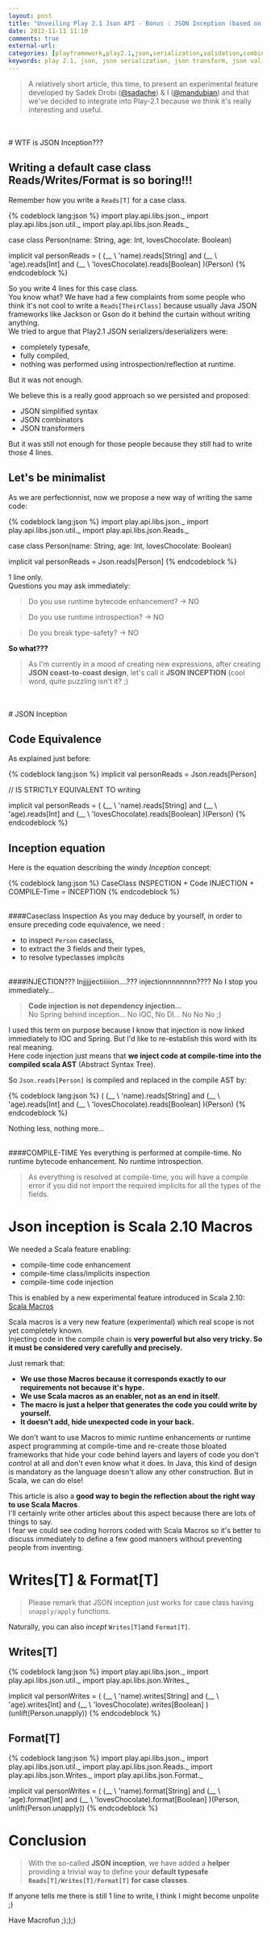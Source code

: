 ```yaml
---
layout: post
title: "Unveiling Play 2.1 Json API - Bonus : JSON Inception (based on Scala 2.10 Macros)"
date: 2012-11-11 11:10
comments: true
external-url: 
categories: [playframework,play2.1,json,serialization,validation,combinators,applicative, scala macro]
keywords: play 2.1, json, json serialization, json transform, json validation, json cumulative errors, play framework, combinators, applicative, scala macro
---
```


> A relatively short article, this time, to present an experimental feature developed by Sadek Drobi ([@sadache](http://www.twitter.com/sadache)) & I ([@mandubian](http://www.twitter.com/mandubian)) and that we've decided to integrate into Play-2.1 because we think it's really interesting and useful. 

<br/>
<br/>
# <a name="wtf-inception">WTF is JSON Inception???</a>

## <a name="wtf-inception-boring">Writing a default case class Reads/Writes/Format is so boring!!!</a>

Remember how you write a `Reads[T]` for a case class.

{% codeblock lang:json %}
import play.api.libs.json._
import play.api.libs.json.util._
import play.api.libs.json.Reads._

case class Person(name: String, age: Int, lovesChocolate: Boolean)

implicit val personReads = (
	(__ \ 'name).reads[String] and
	(__ \ 'age).reads[Int] and
	(__ \ 'lovesChocolate).reads[Boolean]
)(Person)
{% endcodeblock %}	

So you write 4 lines for this case class.  
You know what? We have had a few complaints from some people who think it's not cool to write a `Reads[TheirClass]` because usually Java JSON frameworks like Jackson or Gson do it behind the curtain without writing anything.  
We tried to argue that Play2.1 JSON serializers/deserializers were:

- completely typesafe, 
- fully compiled,
- nothing was performed using introspection/reflection at runtime.  

But it was not enough.

We believe this is a really good approach so we persisted and proposed:

- JSON simplified syntax
- JSON combinators
- JSON transformers

But it was still not enough for those people because they still had to write those 4 lines.

## <a name="wtf-inception-minimalist">Let's be minimalist</a>
As we are perfectionnist, now we propose a new way of writing the same code:

{% codeblock lang:json %}
import play.api.libs.json._
import play.api.libs.json.util._
import play.api.libs.json.Reads._

case class Person(name: String, age: Int, lovesChocolate: Boolean)

implicit val personReads = Json.reads[Person]
{% endcodeblock %}	

1 line only.  
Questions you may ask immediately:

> Do you use runtime bytecode enhancement? -> NO

> Do you use runtime introspection? -> NO

> Do you break type-safety? -> NO

**So what???**

> As I'm currently in a mood of creating new expressions, after creating **JSON coast-to-coast design**, let's call it **JSON INCEPTION** (cool word, quite puzzling isn't it? ;)
<br/>
<br/>
# <a name="json-incept">JSON Inception</a>

## <a name="json-incept-eq">Code Equivalence</a>
As explained just before:

{% codeblock lang:json %}
implicit val personReads = Json.reads[Person]

// IS STRICTLY EQUIVALENT TO writing

implicit val personReads = (
	(__ \ 'name).reads[String] and
	(__ \ 'age).reads[Int] and
	(__ \ 'lovesChocolate).reads[Boolean]
)(Person)
{% endcodeblock %}	

## <a name="json-incept">Inception equation</a>

Here is the equation describing the windy _Inception_ concept:

{% codeblock lang:json %}
CaseClass INSPECTION + Code INJECTION + COMPILE-Time = INCEPTION
{% endcodeblock %}	

<br/>
####Caseclass Inspection
As you may deduce by yourself, in order to ensure preceding code equivalence, we need :

- to inspect `Person` caseclass, 
- to extract the 3 fields and their types,
- to resolve typeclasses implicits
<br/>
####INJECTION??? Injjjjjectiiiiion….??? injectionnnnnnnn????
No I stop you immediately…  

>**Code injection is not dependency injection…**  
>No Spring behind inception… No IOC, No DI… No No No ;)  
  
I used this term on purpose because I know that injection is now linked immediately to IOC and Spring. But I'd like to re-establish this word with its real meaning.  
Here code injection just means that **we inject code at compile-time into the compiled scala AST** (Abstract Syntax Tree).

So `Json.reads[Person]` is compiled and replaced in the compile AST by:

{% codeblock lang:json %}
(
	(__ \ 'name).reads[String] and
	(__ \ 'age).reads[Int] and
	(__ \ 'lovesChocolate).reads[Boolean]
)(Person)
{% endcodeblock %}	

Nothing less, nothing more…

<br/>
####COMPILE-TIME
Yes everything is performed at compile-time.  
No runtime bytecode enhancement.  
No runtime introspection.  

> As everything is resolved at compile-time, you will have a compile error if you did not import the required implicits for all the types of the fields.


# <a name="scala-macros">Json inception is Scala 2.10 Macros</a>

We needed a Scala feature enabling:

- compile-time code enhancement
- compile-time class/implicits inspection
- compile-time code injection

This is enabled by a new experimental feature introduced in Scala 2.10: [Scala Macros](http://scalamacros.org/)  

Scala macros is a very new feature (experimental) which real scope is not yet completely known.  
Injecting code in the compile chain is **very powerful but also very tricky. So it must be considered very carefully and precisely.**  

Just remark that:

- **We use those Macros because it corresponds exactly to our requirements not because it's hype.**
- **We use Scala macros as an enabler, not as an end in itself.**
- **The macro is just a helper that generates the code you could write by yourself.**
- **It doesn't add, hide unexpected code in your back.**

We don't want to use Macros to mimic runtime enhancements or runtime aspect programming at compile-time and re-create those bloated frameworks that hide your code behind layers and layers of code you don't control at all and don't even know what it does. In Java, this kind of design is mandatory as the language doesn't allow any other construction. But in Scala, we can do else!

This article is also a **good way to begin the reflection about the right way to use Scala Macros**.  
I'll certainly write other articles about this aspect because there are lots of things to say.  
I fear we could see coding horrors coded with Scala Macros so it's better to discuss immediately to define a few good manners without preventing people from inventing.

# <a name="writes-format">Writes[T] & Format[T]</a>

>Please remark that JSON inception just works for case class having `unapply/apply` functions.

Naturally, you can also _incept_ `Writes[T]`and `Format[T]`.

## <a name="writes">Writes[T]</a>

{% codeblock lang:json %}
import play.api.libs.json._
import play.api.libs.json.util._
import play.api.libs.json.Writes._

implicit val personWrites = (
	(__ \ 'name).writes[String] and
	(__ \ 'age).writes[Int] and
	(__ \ 'lovesChocolate).writes[Boolean]
)(unlift(Person.unapply))
{% endcodeblock %}	

## <a name="format">Format[T]</a>

{% codeblock lang:json %}
import play.api.libs.json._
import play.api.libs.json.util._
import play.api.libs.json.Reads._
import play.api.libs.json.Writes._
import play.api.libs.json.Format._

implicit val personWrites = (
	(__ \ 'name).format[String] and
	(__ \ 'age).format[Int] and
	(__ \ 'lovesChocolate).format[Boolean]
)(Person, unlift(Person.unapply))
{% endcodeblock %}	

# <a name="conclusion">Conclusion</a>

> With the so-called **JSON inception**, we have added a **helper** providing a trivial way to define your **default typesafe `Reads[T]/Writes[T]/Format[T]` for case classes**.  

If anyone tells me there is still 1 line to write, I think I might become unpolite ;)

Have Macrofun ;););)